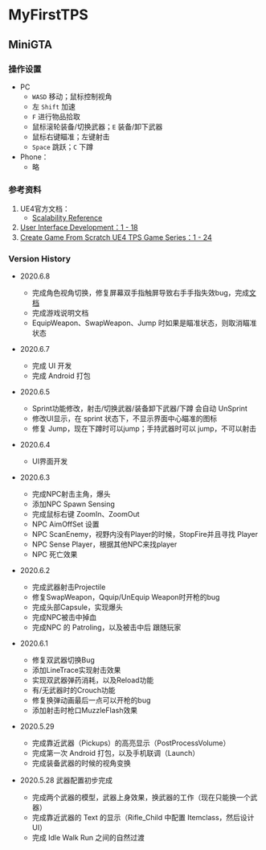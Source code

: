 # MyFirstTPS
## MiniGTA

### 操作设置
* PC
  * `WASD` 移动；鼠标控制视角
  * 左 `Shift` 加速
  * `F` 进行物品拾取
  * 鼠标滚轮装备/切换武器；`E` 装备/卸下武器
  * 鼠标右键瞄准；左键射击
  * `Space` 跳跃；`C` 下蹲
* Phone：
  * 略

### 参考资料
1. UE4官方文档：
    * [Scalability Reference](https://docs.unrealengine.com/en-US/Engine/Performance/Scalability/ScalabilityReference/index.html)
1. [User Interface Development：1 - 18](https://www.youtube.com/playlist?list=PLL0cLF8gjBprIHm0yo-Vj9oBwi2-gAIEd)
2. [Create Game From Scratch UE4 TPS Game Series：1 - 24](https://www.youtube.com/playlist?list=PLM6ZWbxOgIqsCb3dUJRdYoUbyi_zFCOjs)


### Version History
* 2020.6.8
  * 完成角色视角切换，修复屏幕双手指触屏导致右手手指失效bug，完成[文档](https://blog.csdn.net/Bob__yuan/article/details/106614474)
  * 完成游戏说明文档
  * EquipWeapon、SwapWeapon、Jump 时如果是瞄准状态，则取消瞄准状态
  
* 2020.6.7
  * 完成 UI 开发
  * 完成 Android 打包

* 2020.6.5
  * Sprint功能修改，射击/切换武器/装备卸下武器/下蹲 会自动 UnSprint
  * 修改UI显示，在 sprint 状态下，不显示界面中心瞄准的图标
  * 修复 Jump，现在下蹲时可以jump；手持武器时可以 jump，不可以射击

* 2020.6.4
  * UI界面开发

* 2020.6.3
  * 完成NPC射击主角，爆头
  * 添加NPC Spawn Sensing
  * 完成鼠标右键 ZoomIn、ZoomOut
  * NPC AimOffSet 设置
  * NPC ScanEnemy，视野内没有Player的时候，StopFire并且寻找 Player
  * NPC Sense Player，根据其他NPC来找player
  * NPC 死亡效果

* 2020.6.2
  * 完成武器射击Projectile
  * 修复SwapWeapon，Qquip/UnEquip Weapon时开枪的bug
  * 完成头部Capsule，实现爆头
  * 完成NPC被击中掉血
  * 完成NPC 的 Patroling，以及被击中后 跟随玩家

* 2020.6.1
  * 修复双武器切换Bug
  * 添加LineTrace实现射击效果
  * 实现双武器弹药消耗，以及Reload功能
  * 有/无武器时的Crouch功能
  * 修复换弹动画最后一点可以开枪的bug
  * 添加射击时枪口MuzzleFlash效果

* 2020.5.29 
  * 完成靠近武器（Pickups）的高亮显示（PostProcessVolume）
  * 完成第一次 Android 打包，以及手机联调（Launch）
  * 完成装备武器的时候的视角变换

* 2020.5.28 武器配置初步完成
  * 完成两个武器的模型，武器上身效果，换武器的工作（现在只能换一个武器）
  * 完成靠近武器的 Text 的显示（Rifle_Child 中配置 Itemclass，然后设计 UI）
  * 完成 Idle Walk Run 之间的自然过渡